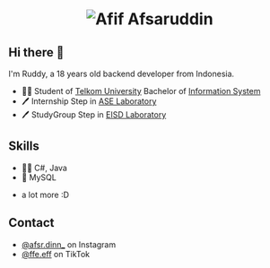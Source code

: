 <h1 align="center">
  <img src="https://raw.githubusercontent.com/Afif Afsaruddin/Afif Afsaruddin/master/name.svg" alt="Afif Afsaruddin" />
</h1>

## Hi there 👋
I'm Ruddy, a 18 years old backend developer from Indonesia.

- 👨‍🎓 Student of [Telkom University](https://telkomuniversity.ac.id/) Bachelor of [Information System](https://bis.telkomuniversity.ac.id/)
- 🖊️ Internship Step in [ASE Laboratory](https://www.instagram.com/rplgdc_/)
- 🖊️ StudyGroup Step in [EISD Laboratory](https://www.instagram.com/peopleateisd/)

## Skills
- 👨‍💻 C#, Java
- 💽 MySQL
+ a lot more :D

## Contact
- [@afsr.dinn_](https://www.instagram.com/afsr.dinn_/) on Instagram
- [@ffe.eff](https://www.tiktok.com/@ffe.eff?is_from_webapp=1&sender_device=pc) on TikTok
